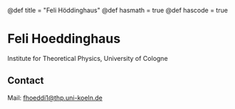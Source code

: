@def title = "Feli Höddinghaus"
@def hasmath = true
@def hascode = true


# Feli Hoeddinghaus
Institute for Theoretical Physics, University of Cologne

## Contact
Mail: [fhoeddi1@thp.uni-koeln.de](mailto:fhoeddi1@thp.uni-koeln.de)